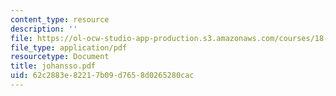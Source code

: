 ```yaml
---
content_type: resource
description: ''
file: https://ol-ocw-studio-app-production.s3.amazonaws.com/courses/18-996-random-matrix-theory-and-its-applications-spring-2004/62c2883e82217b09d7658d0265280cac_johansso.pdf
file_type: application/pdf
resourcetype: Document
title: johansso.pdf
uid: 62c2883e-8221-7b09-d765-8d0265280cac
---
```

